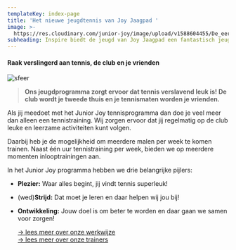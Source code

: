 ```yaml
---
templateKey: index-page
title: 'Het nieuwe jeugdtennis van Joy Jaagpad '
image: >-
  https://res.cloudinary.com/junior-joy/image/upload/v1588604455/De_eerste_inlooptraining_2_jqstkm.jpg
subheading: Inspire biedt de jeugd van Joy Jaagpad een fantastisch jeugdprogramma
---
```

#### Raak verslingerd aan tennis, de club en je vrienden

![sfeer](https://res.cloudinary.com/junior-joy/image/upload/w_500,ar_16:9,c_fill,g_auto,e_sharpen/v1577884542/impressie/IMG_7641_suey6h.jpg)

> **Ons jeugdprogramma zorgt ervoor dat tennis verslavend leuk is! De club wordt je tweede thuis en je tennismaten worden je vrienden.**  

Als jij meedoet met het Junior Joy tennisprogramma dan doe je veel meer dan alleen een tennistraining. Wij zorgen ervoor dat jij regelmatig op de club leuke en leerzame activiteiten kunt volgen.

Daarbij heb je de mogelijkheid om meerdere malen per week te komen trainen. Naast één uur tennistraining per week, bieden we op meerdere momenten inlooptrainingen aan.

In het Junior Joy programma hebben we drie belangrijke pijlers:

* **Plezier:** Waar alles begint, jij vindt tennis superleuk!
* (wed)**Strijd:** Dat moet je leren en daar helpen wij jou bij!
* **Ontwikkeling:** Jouw doel is om beter te worden en daar gaan we samen voor zorgen!

  [\-> lees meer over onze werkwijze](https://juniorjoy.nl/werkwijze)\
  [\-> lees meer over onze trainers](https://juniorjoy.nl/trainers/)
